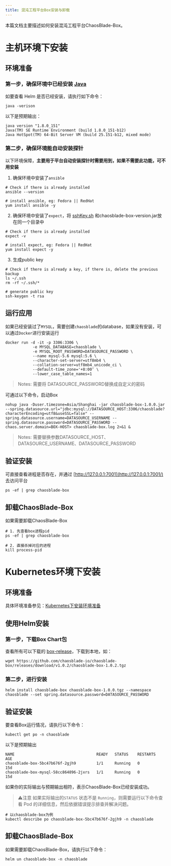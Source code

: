 ```yaml
---
title: 混沌工程平台Box安装与卸载
---
```


本篇文档主要描述如何安装混沌工程平台ChaosBlade-Box。
# 主机环境下安装
## 环境准备
### 第一步，确保环境中已经安装 [Java](https://www.oracle.com/java/technologies/downloads/)
如要查看 Helm 是否已经安装，请执行如下命令：
```shell
java -verison
```
以下是预期输出：
```shell
java version "1.8.0_151"
Java(TM) SE Runtime Environment (build 1.8.0_151-b12)
Java HotSpot(TM) 64-Bit Server VM (build 25.151-b12, mixed mode)
```
### 第二步，确保环境能自动安装探针
以下环境保障，**主要用于平台自动安装探针时需要用到，如果不需要此功能，可不用安装**

1. 确保环境中安装了`ansible`
```shell
# Check if there is already installed
ansible --version

# install ansible, eg: Fedora || RedHat 
yum install ansible -y
```

2. 确保环境中安装了`expect`，将 [sshKey.sh](https://github.com/chaosblade-io/chaosblade-box/blob/main/ssh/sshKey.sh) 和chaosblade-box-version.jar放在同一个目录中
```shell
# Check if there is already installed
expect -v

# install expect, eg: Fedora || RedHat 
yum install expect -y
```

3. 生成public key
```shell
# Check if there is already a key, if there is, delete the previous backup
ls ~/.ssh
rm -rf ~/.ssh/*

# generate public key
ssh-keygen -t rsa
```
## 运行应用
如果已经安装过了`MYSQL`，需要创建`chaosblade`的database，如果没有安装，可以通过`Docker`进行安装运行
```shell
docker run -d -it -p 3306:3306 \
            -e MYSQL_DATABASE=chaosblade \
            -e MYSQL_ROOT_PASSWORD=DATASOURCE_PASSWORD \
            --name mysql-5.6 mysql:5.6 \
            --character-set-server=utf8mb4 \
            --collation-server=utf8mb4_unicode_ci \
            --default-time_zone='+8:00' \
            --lower_case_table_names=1
```
> Notes:  需要将 DATASOURCE_PASSWORD替换成自定义的密码

可通过以下命令，启动Box
```shell
nohup java -Duser.timezone=Asia/Shanghai -jar chaosblade-box-1.0.0.jar --spring.datasource.url="jdbc:mysql://DATASOURCE_HOST:3306/chaosblade?characterEncoding=utf8&useSSL=false" --spring.datasource.username=DATASOURCE_USERNAME --spring.datasource.password=DATASOURCE_PASSWORD --chaos.server.domain=BOX-HOST> chaosblade-box.log 2>&1 &
```
> Notes: 需要替换参数DATASOURCE_HOST、DATASOURCE_USERNAME、DATASOURCE_PASSWORD


## 验证安装
可直接查看进程是否存在，并通过 [http://127.0.0.1:7001](http://127.0.0.1:7001/) 去访问平台
```shell
ps -ef | grep chaosblade-box
```
## 卸载ChaosBlade-Box
如果需要卸载ChaosBlade-Box
```shell
# 1. 先查看box进程pid
ps -ef | grep chaosblade-box

# 2. 直接杀掉对应的进程
kill process-pid
```
#  Kubernetes环境下安装
## 环境准备
具体环境准备参见：[Kubernetes下安装环境准备](./environment-prepare.md/#kubernetes下安装环境准备)
## 使用Helm安装
### 第一步，下载Box Chart包
查看所有可以下载的 [box-release](https://github.com/chaosblade-io/chaosblade-box/releases)，下载到本地，如：
```shell
wget https://github.com/chaosblade-io/chaosblade-box/releases/download/v1.0.2/chaosblade-box-1.0.2.tgz
```
### 第二步，进行安装
```shell
helm install chaosblade-box chaosblade-box-1.0.0.tgz --namespace chaosblade --set spring.datasource.password=DATASOURCE_PASSWORD
```
## 验证安装
要查看Box运行情况，请执行以下命令：
```shell
kubectl get po -n chaosblade
```
以下是预期输出
```shell
NAME                                    READY   STATUS    RESTARTS   AGE
chaosblade-box-5bc47b676f-2gjh9         1/1     Running   0          15d
chaosblade-box-mysql-58cc864896-2jxrs   1/1     Running   0          15d
```
如果你的实际输出与预期输出相符，表示ChaosBlade-Box已经安装成功。
> ⚠️注意
> 如果实际输出的`STATUS` 状态不是 `Running`，则需要运行以下命令查看 Pod 的详细信息，然后依据错误提示排查并解决问题。

```shell
# 以chaosblade-box为例
kubectl describe po chaosblade-box-5bc47b676f-2gjh9 -n chaosblade
```
##  卸载ChaosBlade-Box
如果需要卸载ChaosBlade-Box，请执行以下命令：
```shell
helm un chaosblade-box -n chaosblade
```
